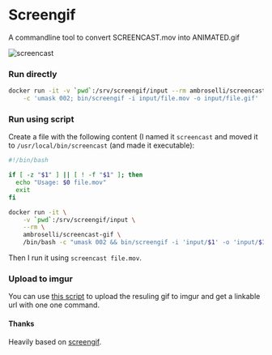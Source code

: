 # Screengif

A commandline tool to convert SCREENCAST.mov into ANIMATED.gif

![screencast](https://i.imgur.com/nKeb83U.gif)

### Run directly

```bash
docker run -it -v `pwd`:/srv/screengif/input --rm ambroselli/screencast-gif /bin/bash \
    -c 'umask 002; bin/screengif -i input/file.mov -o input/file.gif'
```

### Run using script

Create a file with the following content (I named it `screencast` and moved it to `/usr/local/bin/screencast` (and made it executable):

```bash
#!/bin/bash

if [ -z "$1" ] || [ ! -f "$1" ]; then
  echo "Usage: $0 file.mov"
  exit
fi

docker run -it \
    -v `pwd`:/srv/screengif/input \
    --rm \
    ambroselli/screencast-gif \
    /bin/bash -c "umask 002 && bin/screengif -i 'input/$1' -o 'input/$1.gif'"
```

Then I run it using `screencast file.mov`.

### Upload to imgur
You can use [this script](https://github.com/tremby/imgur.sh) to upload the resuling gif to imgur and get a linkable url with one one command.

#### Thanks
Heavily based on [screengif](https://github.com/dergachev/screengif).